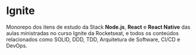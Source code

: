 # Ignite

Monorepo dos itens de estudo da Stack **Node.js**, **React** e **React Native** das aulas ministradas no curso Ignite da Rocketseat, e todos os conteúdos relacionados como SOLID, DDD, TDD, Arquitetura de Software, CI/CD e DevOps.  
